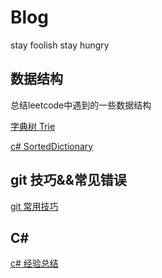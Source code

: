 # Blog
stay foolish stay hungry

## 数据结构
总结leetcode中遇到的一些数据结构

[字典树 Trie](https://github.com/h87545645/Blog/blob/main/c%23/c%23%E7%BB%8F%E9%AA%8C%E6%80%BB%E7%BB%93.md)


[c# SortedDictionary](https://github.com/h87545645/Blog/blob/main/c%23/c%23%E7%BB%8F%E9%AA%8C%E6%80%BB%E7%BB%93.md)



## git 技巧&&常见错误
[git 常用技巧](https://github.com/h87545645/Blog/blob/main/git/git.md)


## C# 
[c# 经验总结](https://github.com/h87545645/Blog/blob/main/c%23/c%23%E7%BB%8F%E9%AA%8C%E6%80%BB%E7%BB%93.md)